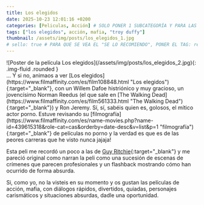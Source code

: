 ```yaml
---
title: Los elegidos
date: 2025-10-23 12:01:16 +0200
categories: [Peliculas, Acción] # SOLO PONER 1 SUBCATEGORÍA Y PARA LAS SERIES PONER UN CARACTER INVISIBLE, COPIALO DE ENTRE LOS PARÉNTESIS (ㅤ), AL FINAL DE LA SUBCATEGORÍA, POR EJEMPLO [Series, "Thrillerㅤ"]
tags: ["los elegidos", acción, mafia, "troy duffy"]
thumbnail: /assets/img/posts/los_elegidos_1.jpg
# sello: true # PARA QUE SE VEA EL "SE LO RECOMIENDO", PONER EL TAG: recomendada 
---
```


<div class="row mb-4">
  <div class="col-md-5" markdown="1">
![Poster de la película Los elegidos](/assets/img/posts/los_elegidos_2.jpg){: .img-fluid .rounded }
  </div>
  <div class="col-md-7" markdown="1">
... Y si no, animaos a ver [Los elegidos](https://www.filmaffinity.com/es/film108848.html "Los elegidos"){:target="_blank"}, con un Willem Dafoe histriónico y muy gracioso, un jovencísimo Norman Reedus (el que sale en [The Walking Dead](https://www.filmaffinity.com/es/film561333.html "The Walking Dead"){:target="_blank"}) y Ron Jeremy. Sí, sí, sabéis quien es, golosos, el mítico actor porno. Estuve revisando su [filmografía](https://www.filmaffinity.com/es/name-movies.php?name-id=439615318&role-cat=cas&orderby=date-desc&v=list&p=1 "filmografía"){:target="_blank"} de películas no porno y la verdad es que es de las peores carreras que he visto nunca jajaja!

Esta peli me recordó un poco a las de [Guy Ritchie](https://www.filmaffinity.com/es/name-movies.php?name-id=338973204&role-cat=dir&orderby=date-desc&v=list&p=1 "Guy Ritchie"){:target="_blank"} y me pareció original como narran la peli como una sucesión de escenas de crímenes que parecen profesionales y un flashback mostrando cómo han ocurrido de forma absurda.

Si, como yo, no la visteis en su momento y os gustan las películas de acción, mafia, con diálogos rápidos, divertidos, quiadas, personajes carismáticos y situaciones absurdas, dadle una oportunidad.
  </div>
</div>
